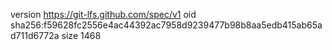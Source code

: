 version https://git-lfs.github.com/spec/v1
oid sha256:f59628fc2556e4ac44392ac7958d9239477b98b8aa5edb415ab65ad711d6772a
size 1468
